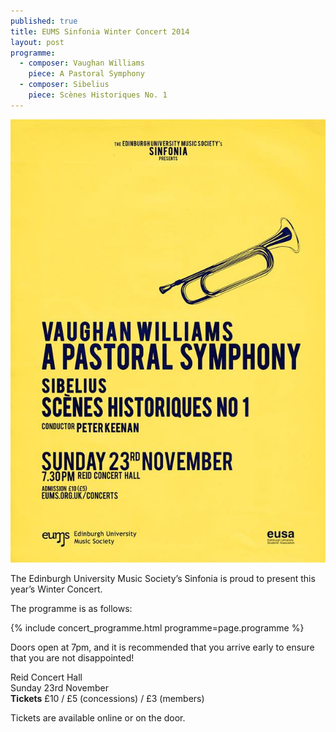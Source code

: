 ```yaml
---
published: true
title: EUMS Sinfonia Winter Concert 2014
layout: post
programme:
  - composer: Vaughan Williams
    piece: A Pastoral Symphony
  - composer: Sibelius
    piece: Scènes Historiques No. 1
---
```


<img src="/assets/img/concerts/2014-winter/sinfonia.jpg">

The Edinburgh University Music Society’s Sinfonia is proud to present this year’s Winter Concert.

The programme is as follows:

{% include concert_programme.html programme=page.programme %}

Doors open at 7pm, and it is recommended that you arrive early to ensure that you are not disappointed!

Reid Concert Hall<br>
Sunday 23rd November<br>
**Tickets** £10 / £5 (concessions) / £3 (members)

Tickets are available online or on the door.

